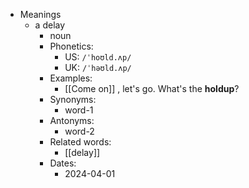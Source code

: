 - Meanings
	- a delay
		- noun
		- Phonetics:
			- US: `/ˈhoʊld.ʌp/`
			- UK: `/ˈhəʊld.ʌp/`
		- Examples:
			- [[Come on]] , let's go. What's the **holdup**?
		- Synonyms:
			- word-1
		- Antonyms:
			- word-2
		- Related words:
			- [[delay]]
		- Dates:
			- 2024-04-01